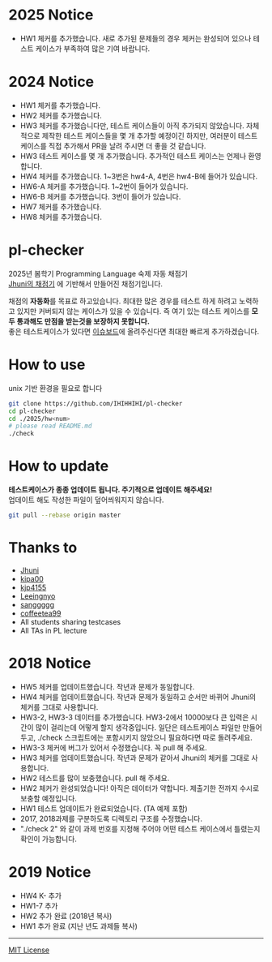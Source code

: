 # 2025 Notice
- HW1 체커를 추가했습니다. 새로 추가된 문제들의 경우 체커는 완성되어 있으나 테스트 케이스가 부족하여 많은 기여 바랍니다.



# 2024 Notice
- HW1 체커를 추가했습니다.
- HW2 체커를 추가했습니다.
- HW3 체커를 추가했습니다만, 테스트 케이스들이 아직 추가되지 않았습니다. 자체적으로 제작한 테스트 케이스들을 몇 개 추가할 예정이긴 하지만, 여러분이 테스트 케이스를 직접 추가해서 PR을 날려 주시면 더 좋을 것 같습니다.
- HW3 테스트 케이스를 몇 개 추가했습니다. 추가적인 테스트 케이스는 언제나 환영합니다.
- HW4 체커를 추가했습니다. 1~3번은 hw4-A, 4번은 hw4-B에 들어가 있습니다.
- HW6-A 체커를 추가했습니다. 1~2번이 들어가 있습니다.
- HW6-B 체커를 추가했습니다. 3번이 들어가 있습니다.
- HW7 체커를 추가했습니다.
- HW8 체커를 추가했습니다.

# pl-checker
2025년 봄학기 Programming Language 숙제 자동 채점기 <br>
[Jhuni의 채점기](https://github.com/Jhuni0123/pl-checker) 에 기반해서 만들어진 채점기입니다.<br>

채점의 **자동화**를 목표로 하고있습니다. 최대한 많은 경우를 테스트 하게 하려고 노력하고 있지만 커버되지 않는 케이스가 있을 수 있습니다. 즉 여기 있는 테스트 케이스를 **모두 통과해도 만점을 받는것을 보장하지 못합니다.** <br>
좋은 테스트케이스가 있다면 [이슈보드](https://github.com/IHIHHIHI/pl-checker/issues)에 올려주신다면 최대한 빠르게 추가하겠습니다.

# How to use
unix 기반 환경을 필요로 합니다
```bash
git clone https://github.com/IHIHHIHI/pl-checker
cd pl-checker
cd ./2025/hw<num>
# please read README.md
./check
```

# How to update
**테스트케이스가 종종 업데이트 됩니다. 주기적으로 업데이트 해주세요!** <br>
업데이트 해도 작성한 파일이 덮어씌워지지 않습니다.

```bash
git pull --rebase origin master
```

# Thanks to
- [Jhuni](https://github.com/Jhuni0123)
- [kipa00](https://github.com/kipa00)
- [kjp4155](https://github.com/kjp4155)
- [Leeingnyo](https://github.com/Leeingnyo)
- [sanggggg](https://github.com/sanggggg)
- [coffeetea99](https://github.com/coffeetea99)
- All students sharing testcases
- All TAs in PL lecture

# 2018 Notice 
- HW5 체커를 업데이트했습니다. 작년과 문제가 동일합니다.
- HW4 체커를 업데이트했습니다. 작년과 문제가 동일하고 순서만 바뀌어 Jhuni의 체커를 그대로 사용합니다.  
- HW3-2, HW3-3 데이터를 추가했습니다. HW3-2에서 10000보다 큰 입력은 시간이 많이 걸리는데 어떻게 할지 생각중입니다. 일단은 테스트케이스 파일만 만들어 두고, ./check 스크립트에는 포함시키지 않았으니 필요하다면 따로 돌려주세요.
- HW3-3 체커에 버그가 있어서 수정했습니다. 꼭 pull 해 주세요.
- HW3 체커를 업데이트했습니다. 작년과 문제가 같아서 Jhuni의 체커를 그대로 사용합니다.  
- HW2 테스트를 많이 보충했습니다. pull 해 주세요.
- HW2 체커가 완성되었습니다! 아직은 데이터가 약합니다. 제출기한 전까지 수시로 보충할 예정입니다.
- HW1 테스트 업데이트가 완료되었습니다. (TA 예제 포함)
- 2017, 2018과제를 구분하도록 디렉토리 구조를 수정했습니다.
- "./check 2" 와 같이 과제 번호를 지정해 주어야 어떤 테스트 케이스에서 틀렸는지 확인이 가능합니다.

# 2019 Notice

- HW4 K- 추가
- HW1-7 추가
- HW2 추가 완료 (2018년 복사)
- HW1 추가 완료 (지난 년도 과제들 복사)

---
[MIT License](LICENSE)
